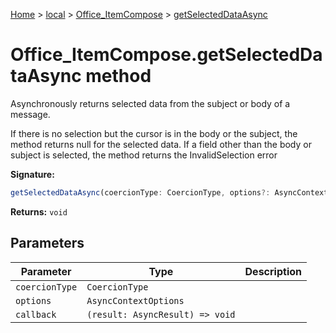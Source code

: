 [Home](./index) &gt; [local](local.md) &gt; [Office\_ItemCompose](local.office_itemcompose.md) &gt; [getSelectedDataAsync](local.office_itemcompose.getselecteddataasync.md)

# Office\_ItemCompose.getSelectedDataAsync method

Asynchronously returns selected data from the subject or body of a message. 

 If there is no selection but the cursor is in the body or the subject, the method returns null for the selected data. If a field other than the body or subject is selected, the method returns the InvalidSelection error

**Signature:**
```javascript
getSelectedDataAsync(coercionType: CoercionType, options?: AsyncContextOptions, callback?: (result: AsyncResult) => void): void;
```
**Returns:** `void`

## Parameters

|  Parameter | Type | Description |
|  --- | --- | --- |
|  `coercionType` | `CoercionType` |  |
|  `options` | `AsyncContextOptions` |  |
|  `callback` | `(result: AsyncResult) => void` |  |

